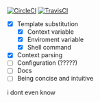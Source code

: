 [![CircleCI](https://circleci.com/gh/SolitudeSF/ntr.svg?style=svg)](https://circleci.com/gh/SolitudeSF/ntr)
[![TravisCI](https://travis-ci.org/SolitudeSF/ntr.svg?branch=master)](https://travis-ci.org/SolitudeSF/ntr)
- [x] Template substitution
  - [x] Context variable
  - [x] Enviroment variable
  - [x] Shell command
- [x] Context parsing
- [ ] Configuration (?????)
- [ ] Docs
- [ ] Being concise and intuitive

i dont even know
